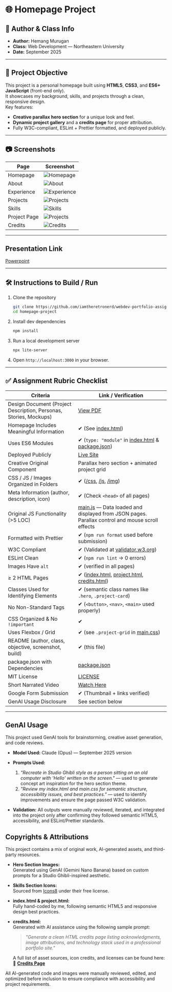 # 🌐 Homepage Project

## 📌 Author & Class Info

- **Author:** Hemang Murugan
- **Class:** Web Development — Northeastern University
- **Date:** September 2025

---

## 🎯 Project Objective

This project is a personal homepage built using **HTML5**, **CSS3**, and **ES6+ JavaScript** (front-end only).  
It showcases my background, skills, and projects through a clean, responsive design.  
Key features:

- **Creative parallax hero section** for a unique look and feel.
- **Dynamic project gallery** and a **credits page** for proper attribution.
- Fully W3C-compliant, ESLint + Prettier formatted, and deployed publicly.

---

## 📷 Screenshots

| Page         | Screenshot                                  |
| ------------ | ------------------------------------------- |
| Homepage     | ![Homepage](./screenshots/home.png)         |
| About        | ![About](./screenshots/about.png)           |
| Experience   | ![Experience](./screenshots/experience.png) |
| Projects     | ![Projects](./screenshots/projects.png)     |
| Skills       | ![Skills](./screenshots/skills.png)         |
| Project Page | ![Projects](./screenshots/project.png)      |
| Credits      | ![Credits](./screenshots/credits.png)       |

---

## Presentation Link

[Powerpoint](./submissions/presentation.png)

---

## 🛠️ Instructions to Build / Run

1. Clone the repository
   ```bash
   git clone https://github.com/iamtheretronerd/webdev-portfolio-assignment
   cd homepage-project
   ```
2. Install dev dependencies
   ```bash
   npm install
   ```
3. Run a local development server
   ```bash
   npx lite-server
   ```
4. Open `http://localhost:3000` in your browser.

---

## ✅ Assignment Rubric Checklist

| **Criteria**                                                      | **Link / Verification**                                                                                        |
| ----------------------------------------------------------------- | -------------------------------------------------------------------------------------------------------------- |
| Design Document (Project Description, Personas, Stories, Mockups) | [View PDF](./submissions/design-document.pdf)                                                                  |
| Homepage Includes Meaningful Information                          | ✔ (See [index.html](./index.html))                                                                            |
| Uses ES6 Modules                                                  | ✔ (`type: "module"` in [index.html](./index.html) & [package.json](./package.json))                           |
| Deployed Publicly                                                 | [Live Site](https://hemangmurugan.netlify.app)                                                                 |
| Creative Original Component                                       | Parallax hero section + animated project grid                                                                  |
| CSS / JS / Images Organized in Folders                            | ✔ ([/css](./css/), [/js](./js/), [/img](./img/))                                                              |
| Meta Information (author, description, icon)                      | ✔ (Check `<head>` of all pages)                                                                               |
| Original JS Functionality (>5 LOC)                                | [main.js](./js/main.js) — Data loaded and displayed from JSON pages. Parallax control and mouse scroll effects |
| Formatted with Prettier                                           | ✔ (`npm run format` used before submission)                                                                   |
| W3C Compliant                                                     | ✔ (Validated at [validator.w3.org](https://validator.w3.org/))                                                |
| ESLint Clean                                                      | ✔ (`npm run lint` → 0 errors)                                                                                 |
| Images Have `alt`                                                 | ✔ (verified in all pages)                                                                                     |
| ≥ 2 HTML Pages                                                    | ✔ ([index.html](./index.html), [project.html](./project.html), [credits.html](./credits.html))                |
| Classes Used for Identifying Elements                             | ✔ (semantic class names like `.hero`, `.project-card`)                                                        |
| No Non-Standard Tags                                              | ✔ (`<button>`, `<nav>`, `<main>` used properly)                                                               |
| CSS Organized & No `!important`                                   | ✔                                                                                                             |
| Uses Flexbox / Grid                                               | ✔ (see `.project-grid` in [main.css](./css/main.css))                                                         |
| README (author, class, objective, screenshot, build)              | ✔ (this file)                                                                                                 |
| package.json with Dependencies                                    | [package.json](./package.json)                                                                                 |
| MIT License                                                       | [LICENSE](./LICENSE)                                                                                           |
| Short Narrated Video                                              | [Watch Here](https://your-public-video-link)                                                                   |
| Google Form Submission                                            | ✔ (Thumbnail + links verified)                                                                                |
| GenAI Usage Disclosure                                            | See section below                                                                                              |

---

## GenAI Usage

This project used GenAI tools for brainstorming, creative asset generation, and code reviews.

- **Model Used:** Claude (Opus) — September 2025 version
- **Prompts Used:**

  1. _"Recreate in Studio Ghibli style as a person sitting on an old computer with 'Hello' written on the screen."_ — used to generate concept art inspiration for the hero section theme.
  2. _"Review my index.html and main.css for semantic structure, accessibility issues, and best practices."_ — used to identify improvements and ensure the page passed W3C validation.

- **Validation:** All outputs were manually reviewed, iterated, and integrated into the project only after confirming they followed semantic HTML5, accessibility, and ESLint/Prettier standards.

## Copyrights & Attributions

This project contains a mix of original work, AI-generated assets, and third-party resources.

- **Hero Section Images:**  
  Generated using GenAI (Gemini Nano Banana) based on custom prompts for a Studio Ghibli-inspired aesthetic.
- **Skills Section Icons:**  
  Sourced from [Icons8](https://icons8.com/) under their free license.
- **index.html & project.html:**  
  Fully hand-coded by me, following semantic HTML5 and responsive design best practices.
- **credits.html:**  
   Generated with AI assistance using the following sample prompt:

  > _"Generate a clean HTML credits page listing acknowledgments, image attributions, and technology stack used in a professional portfolio site."_

  A full list of asset sources, icon credits, and licenses can be found here:  
  🔗 **[Credits Page](https://hemangmurugan.netlify.app/credits.html)**

All AI-generated code and images were manually reviewed, edited, and optimized before inclusion to ensure compliance with accessibility and project requirements.
#
